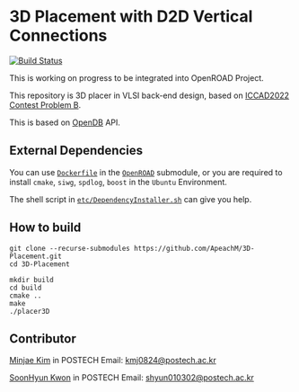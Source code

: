 # 3D Placement with D2D Vertical Connections

[![Build Status](https://img.shields.io/badge/develop-ongoing%20-green)]()

This is working on progress to be integrated into OpenROAD Project.

This repository is 3D placer in VLSI back-end design, based on [ICCAD2022 Contest Problem B](http://iccad-contest.org).

This is based on [OpenDB](https://github.com/The-OpenROAD-Project/OpenDB) API.



## External Dependencies

You can use [`Dockerfile`](submodules/OpenROAD/etc/DockerHelper.sh) in the [`OpenROAD`](submodules/OpenROAD) submodule, 
or you are required to install `cmake`, `siwg`, `spdlog`, `boost` in the `Ubuntu` Environment.

The shell script in [`etc/DependencyInstaller.sh`](etc/DependencyInstaller.sh) can give you help.

## How to build

```shell
git clone --recurse-submodules https://github.com/ApeachM/3D-Placement.git
cd 3D-Placement
```

```shell
mkdir build
cd build
cmake ..
make
./placer3D
```



## Contributor

[Minjae Kim](https://github.com/ApeachM) in POSTECH
Email: kmj0824@postech.ac.kr

[SoonHyun Kwon](https://github.com/kwonsh01) in POSTECH
Email: shyun010302@postech.ac.kr
